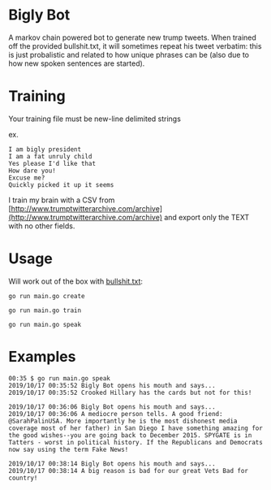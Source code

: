 # Bigly Bot
A  markov chain powered bot to generate new trump tweets. When trained off the provided bullshit.txt, it will sometimes repeat his tweet verbatim: this is just probalistic and related to how unique phrases can be (also due to how new spoken sentences are started).


# Training
Your training file must be new-line delimited strings

ex.
```
I am bigly president
I am a fat unruly child
Yes please I'd like that
How dare you!
Excuse me?
Quickly picked it up it seems
```

I  train my brain with a CSV from [http://www.trumptwitterarchive.com/archive](http://www.trumptwitterarchive.com/archive) and export only the TEXT with no other fields.

# Usage
Will work out of the box with [bullshit.txt](bullshit.txt):

`go run main.go create`

`go run main.go train`

`go run main.go speak`

# Examples

```
00:35 $ go run main.go speak
2019/10/17 00:35:52 Bigly Bot opens his mouth and says...
2019/10/17 00:35:52 Crooked Hillary has the cards but not for this!
```

```
2019/10/17 00:36:06 Bigly Bot opens his mouth and says...
2019/10/17 00:36:06 A mediocre person tells. A good friend: @SarahPalinUSA. More importantly he is the most dishonest media coverage most of her father) in San Diego I have something amazing for the good wishes--you are going back to December 2015. SPYGATE is in Tatters - worst in political history. If the Republicans and Democrats now say using the term Fake News!
```

```
2019/10/17 00:38:14 Bigly Bot opens his mouth and says...
2019/10/17 00:38:14 A big reason is bad for our great Vets Bad for country!
```